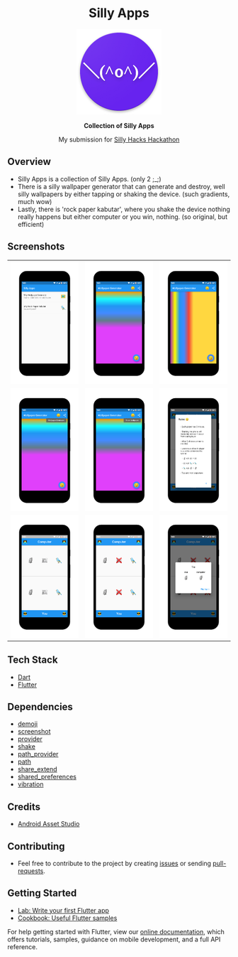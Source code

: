 <h1 align="center">Silly Apps</h1>

<p align="center"><img src="https://raw.githubusercontent.com/piedcipher/silly-hacks/master/readme-assets/app_icon.png"></p>

<b><p align="center">Collection of Silly Apps</p></b>

<p align="center">My submission for <a href="https://sillyhacks.online">Silly Hacks Hackathon</a></p>

## Overview

- Silly Apps is a collection of Silly Apps. (only 2 ;_;)
- There is a silly wallpaper generator that can generate and destroy, well silly wallpapers by either tapping or shaking the device. (such gradients, much wow)
- Lastly, there is 'rock paper kabutar', where you shake the device nothing really happens but either computer or you win, nothing. (so original, but efficient)

## Screenshots

<table>
    <tr>
        <td><img src="https://raw.githubusercontent.com/piedcipher/silly-hacks/master/readme-assets/screenshots/s1.png"></td>
        <td><img src="https://raw.githubusercontent.com/piedcipher/silly-hacks/master/readme-assets/screenshots/s2.png"></td>
        <td><img src="https://raw.githubusercontent.com/piedcipher/silly-hacks/master/readme-assets/screenshots/s3.png"></td>
    </tr>
    <tr>
        <td><img src="https://raw.githubusercontent.com/piedcipher/silly-hacks/master/readme-assets/screenshots/s4.png"></td>
        <td><img src="https://raw.githubusercontent.com/piedcipher/silly-hacks/master/readme-assets/screenshots/s5.png"></td>
        <td><img src="https://raw.githubusercontent.com/piedcipher/silly-hacks/master/readme-assets/screenshots/s6.png"></td>
    </tr>
    <tr>
        <td><img src="https://raw.githubusercontent.com/piedcipher/silly-hacks/master/readme-assets/screenshots/s7.png"></td>
        <td><img src="https://raw.githubusercontent.com/piedcipher/silly-hacks/master/readme-assets/screenshots/s8.png"></td>
        <td><img src="https://raw.githubusercontent.com/piedcipher/silly-hacks/master/readme-assets/screenshots/s9.png"></td>
    </tr>
</table>

## Tech Stack

- [Dart](https://dart.dev)
- [Flutter](https://flutter.dev)

## Dependencies

- [demoji](https://pub.dev/packages/demoji)
- [screenshot](https://pub.dev/packages/screenshot)
- [provider](https://pub.dev/packages/provider)
- [shake](https://pub.dev/packages/shake)
- [path_provider](https://pub.dev/packages/path_provider)
- [path](https://pub.dev/packages/path)
- [share_extend](https://pub.dev/packages/share_extend)
- [shared_preferences](https://pub.dev/packages/shared_preferences)
- [vibration](https://pub.dev/packages/vibration)

## Credits

- [Android Asset Studio](https://romannurik.github.io/AndroidAssetStudio/)

## Contributing
- Feel free to contribute to the project by creating [issues](https://github.com/piedcipher/silly-hacks/issues) or sending [pull-requests](https://github.com/piedcipher/silly-hacks/pulls).

## Getting Started

- [Lab: Write your first Flutter app](https://flutter.dev/docs/get-started/codelab)
- [Cookbook: Useful Flutter samples](https://flutter.dev/docs/cookbook)

For help getting started with Flutter, view our
[online documentation](https://flutter.dev/docs), which offers tutorials,
samples, guidance on mobile development, and a full API reference.
